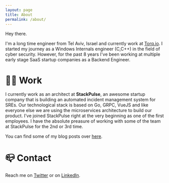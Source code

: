 ```yaml
---
layout: page
title: About
permalink: /about/
---
```


Hey there.

I'm a long time engineer from Tel Aviv, Israel and currently work at [Torq.io](https://torq.io/).
I started my journey as a Windows Internals engineer (C,C++) in the field of cyber security. However, for the past 8 years I've been working at multiple early stage SaaS startup companies as a Backend Engineer.

# 👨‍💻 Work
I currently work as an architect at __StackPulse__, an awesome startup company that is building an automated incident management system for SREs. Our technological stack is based on Go, GRPC, VueJS and like everyone else we are using the microservices architecture to build our product. I've joined StackPulse right at the very beginning as one of the first employees. I have the absolute preasure of working with some of the team at StackPulse for the 2nd or 3rd time.

You can find some of my blog posts over [here](https://grpcguide.com).

# 📪 Contact
Reach me on [Twitter](https://twitter.com/gr1m0) or on [LinkedIn](https://www.linkedin.com/in/kostyay/).


